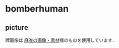 # bomberhuman

## picture

牌画像は [麻雀の画像・素材](http://www.civillink.net/fsozai/majan.html)様のものを使用しています． 
